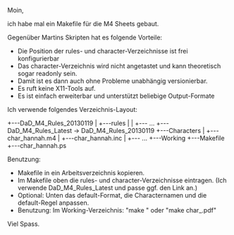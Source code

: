 Moin,

ich habe mal ein Makefile für die M4 Sheets gebaut.

Gegenüber Martins Skripten hat es folgende Vorteile:
 - Die Position der rules- und character-Verzeichnisse ist frei konfigurierbar
 - Das character-Verzeichnis wird nicht angetastet und kann theoretisch sogar readonly sein.
 - Damit ist es dann auch ohne Probleme unabhängig versionierbar.
 - Es ruft keine X11-Tools auf.
 - Es ist einfach erweiterbar und unterstützt beliebige Output-Formate

Ich verwende folgendes Verzeichnis-Layout:

  <basis-dir>
  +---DaD_M4_Rules_20130119
  |   +---rules
  |   |   +--- ...
  +---DaD_M4_Rules_Latest -> DaD_M4_Rules_20130119
  +---Characters
  |   +---char_hannah.m4
  |   +---char_hannah.inc
  |   +--- ...
  +---Working
      +---Makefile
      +---char_hannah.ps

Benutzung:
 - Makefile in ein Arbeitsverzeichnis kopieren.
 - Im Makefile oben die rules- und character-Verzeichnisse eintragen. (Ich verwende
   DaD_M4_Rules_Latest und passe ggf. den Link an.)
 - Optional: Unten das default-Format, die Characternamen und die default-Regel anpassen.
 - Benutzung: Im Working-Verzeichnis: "make <name>" oder "make char_<name>.pdf"

Viel Spass.
